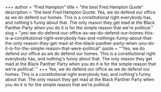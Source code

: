 +++
author = "Fred Hampton"
title = "the best Fred Hampton Quote"
description = "the best Fred Hampton Quote: Yes, we do defend our office as we do defend our homes. This is a constitutional right everybody has, and nothing's funny about that. The only reason they get mad at the Black Panther Party when you do it is for the simple reason that we're political."
slug = "yes-we-do-defend-our-office-as-we-do-defend-our-homes-this-is-a-constitutional-right-everybody-has-and-nothings-funny-about-that-the-only-reason-they-get-mad-at-the-black-panther-party-when-you-do-it-is-for-the-simple-reason-that-were-political"
quote = '''Yes, we do defend our office as we do defend our homes. This is a constitutional right everybody has, and nothing's funny about that. The only reason they get mad at the Black Panther Party when you do it is for the simple reason that we're political.'''
+++
Yes, we do defend our office as we do defend our homes. This is a constitutional right everybody has, and nothing's funny about that. The only reason they get mad at the Black Panther Party when you do it is for the simple reason that we're political.
